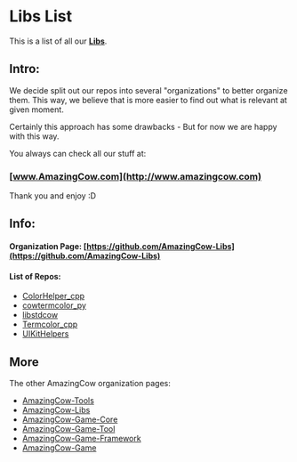 # Libs List

This is a list of all our **[Libs](https://github.com/AmazingCow-Libs)**.

<!-- ####################################################################### -->

## Intro:

We decide split out our repos into several "organizations" to better organize
them. This way, we believe that is more easier to find out what is relevant
at given moment.

Certainly this approach has some drawbacks - But for now we are happy with this
way.


You always can check all our stuff at:
### [www.AmazingCow.com](http://www.amazingcow.com)

Thank you and enjoy :D

<!-- ####################################################################### -->

## Info:

#### Organization Page: [https://github.com/AmazingCow-Libs](https://github.com/AmazingCow-Libs)

#### List of Repos:

* [ColorHelper_cpp](https://www.github.com/AmazingCow-Libs/ColorHelper_cpp/)
* [cowtermcolor_py](https://www.github.com/AmazingCow-Libs/cowtermcolor_py/)
* [libstdcow](https://www.github.com/AmazingCow-Libs/libstdcow/)
* [Termcolor_cpp](https://www.github.com/AmazingCow-Libs/Termcolor_cpp/)
* [UIKitHelpers](https://www.github.com/AmazingCow-Libs/UIKitHelpers/)


<!-- ####################################################################### -->

## More

The other AmazingCow organization pages:

* [AmazingCow-Tools](https://github.com/AmazingCow-Tools)
* [AmazingCow-Libs](https://github.com/AmazingCow-Libs)
* [AmazingCow-Game-Core](https://github.com/AmazingCow-Game-Core)
* [AmazingCow-Game-Tool](https://github.com/AmazingCow-Game-Tool)
* [AmazingCow-Game-Framework](https://github.com/AmazingCow-Game-Framework)
* [AmazingCow-Game](https://github.com/AmazingCow-Game)
